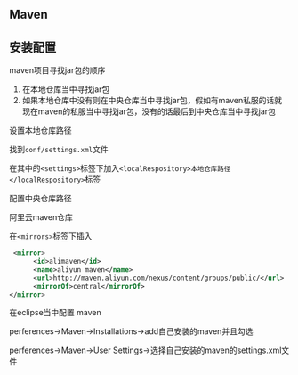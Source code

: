 ## Maven

## 安装配置

maven项目寻找jar包的顺序

1. 在本地仓库当中寻找jar包
2. 如果本地仓库中没有则在中央仓库当中寻找jar包，假如有maven私服的话就现在maven的私服当中寻找jar包，没有的话最后到中央仓库当中寻找jar包



设置本地仓库路径

找到`conf/settings.xml`文件

在其中的`<settings>`标签下加入`<localRespository>本地仓库路径</localRespository>`标签



配置中央仓库路径



阿里云maven仓库

在`<mirrors>`标签下插入

```xml
 <mirror>
      <id>alimaven</id>
      <name>aliyun maven</name>
      <url>http://maven.aliyun.com/nexus/content/groups/public/</url>
      <mirrorOf>central</mirrorOf>        
</mirror>
```



在eclipse当中配置 maven



perferences->Maven->Installations->add自己安装的maven并且勾选

perferences->Maven->User Settings->选择自己安装的maven的settings.xml文件



